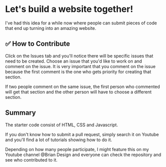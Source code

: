# Let's build a website together! 

I've had this idea for a while now where people can submit pieces of code that end up turning into an amazing website. 

## :white_check_mark: How to Contribute

Click on the Issues tab and you'll notice there will be specific issues that need to be created. Choose an issue that you'd like to work on and comment on the issue. It is very important that you comment on the issue because the first comment is the one who gets priority for creating that section.

If two people comment on the same issue, the first person who commented will get that section and the other person will have to choose a different section.

## Summary

The starter code consist of HTML, CSS and Javascript.

If you don't know how to submit a pull request, simply search it on Youtube and you'll find a lot of tutorials showing how to do it. 

Depending on how many people participate, I might feature this on my Youtube channel @Brian Design and everyone can check the repository and see who contributed to it.




